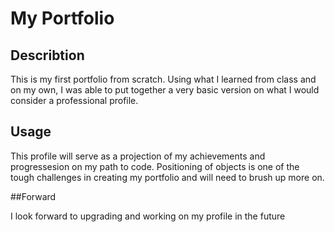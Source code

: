 # My Portfolio

## Describtion

This is my first portfolio from scratch. Using what I learned from class and on my own, I was able to put together a very basic version on what I would consider a professional profile.

## Usage

This profile will serve as a projection of my achievements and progressesion on my path to code.
Positioning of objects is one of the tough challenges in creating my portfolio and will need to brush up more on.

##Forward

I look forward to upgrading and working on my profile in the future